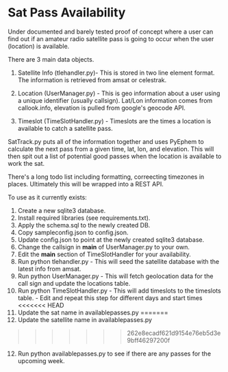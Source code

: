 # Sat Pass Availability 
Under documented and barely tested proof of concept where a user can find out if an amateur radio satellite pass is going to occur when the user (location) is available.

There are 3 main data objects.

1. Satellite Info (tlehandler.py)- This is stored in two line element format.  The information is retrieved from amsat or celestrak.

2. Location (UserManager.py) - This is geo information about a user using a unique identifier (usually callsign).  Lat/Lon information comes from callook.info, elevation is pulled from google's geocode API.


3. Timeslot (TimeSlotHandler.py) - Timeslots are the times a location is available to catch a satellite pass.


SatTrack.py puts all of the information together and uses PyEphem to calculate the next pass from a given time, lat, lon, and elevation.  This will then spit out a list of potential good passes when the location is available to work the sat.


There's a long todo list including formatting, correecting timezones in places.  Ultimately this will be wrapped into a REST API.

To use as it currently exists:

1. Create a new sqlite3 database.
2. Install required libraries (see requirements.txt).
3. Apply the schema.sql to the newly created DB.
4. Copy sampleconfig.json to config.json.
5. Update config.json to point at the newly created sqlite3 database.
6. Change the callsign in __main__ of UserManager.py to your own.
7. Edit the __main__ section of TimeSlotHandler for your availability.
8. Run python tlehandler.py - This will seed the satellite database with the latest info from amsat.
9. Run python UserManager.py - This will fetch geolocation data for the call sign and update the locations table.
10. Run python TimeSlotHandler.py - This will add timeslots to the timeslots table.  - Edit and repeat this step for different days and start times
<<<<<<< HEAD
11. Update the sat name in availablepasses.py
=======
11. Update the satellite name in availablepasses.py
>>>>>>> 262e8ecadf621d9154e76eb5d3e9bff46297200f
12. Run python availablepasses.py to see if there are any passes for the upcoming week.

